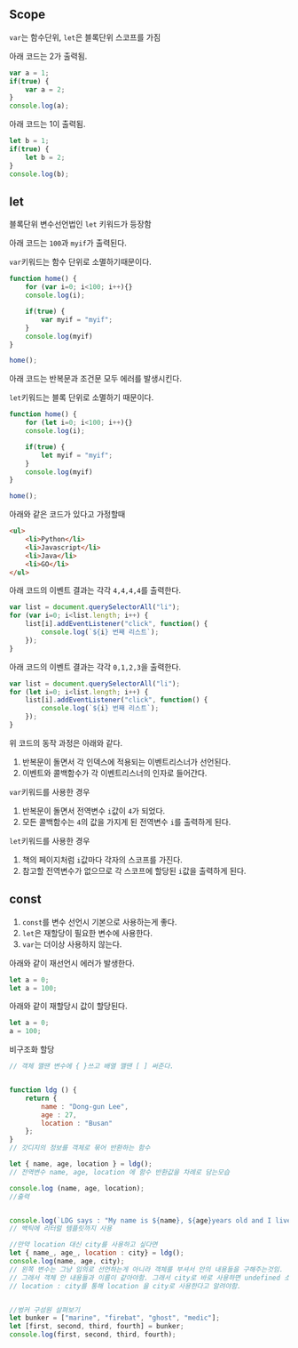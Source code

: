 ## Scope

`var`는 함수단위, `let`은 블록단위 스코프를 가짐

아래 코드는 2가 출력됨.
```javascript
var a = 1;
if(true) {
    var a = 2;
}
console.log(a);
```

아래 코드는 1이 출력됨.
```javascript
let b = 1;
if(true) {
    let b = 2;
}
console.log(b);
```

## let

블록단위 변수선언법인 `let` 키워드가 등장함

아래 코드는 `100`과 `myif`가 출력된다.

`var`키워드는 함수 단위로 소멸하기때문이다.
```javascript
function home() {
    for (var i=0; i<100; i++){}
    console.log(i);

    if(true) {
        var myif = "myif";
    }
    console.log(myif)
}

home();
```
아래 코드는 반복문과 조건문 모두 에러를 발생시킨다.

`let`키워드는 블록 단위로 소멸하기 때문이다.
```javascript
function home() {
    for (let i=0; i<100; i++){}
    console.log(i);

    if(true) {
        let myif = "myif";
    }
    console.log(myif)
}

home();
```
아래와 같은 코드가 있다고 가정할때
```html
<ul>
    <li>Python</li>
    <li>Javascript</li>
    <li>Java</li>
    <li>GO</li>
</ul>
```
아래 코드의 이벤트 결과는 각각 `4,4,4,4`를 출력한다.
```javascript
var list = document.querySelectorAll("li");
for (var i=0; i<list.length; i++) {
    list[i].addEventListener("click", function() {
        console.log(`${i} 번째 리스트`);
    });
}
```
아래 코드의 이벤트 결과는 각각 `0,1,2,3`을 출력한다.
```javascript
var list = document.querySelectorAll("li");
for (let i=0; i<list.length; i++) {
    list[i].addEventListener("click", function() {
        console.log(`${i} 번째 리스트`);
    });
}
```
위 코드의 동작 과정은 아래와 같다.
1. 반복문이 돌면서 각 인덱스에 적용되는 이벤트리스너가 선언된다.
2. 이벤트와 콜백함수가 각 이벤트리스너의 인자로 들어간다.

`var`키워드를 사용한 경우
1. 반복문이 돌면서 전역변수 `i`값이 `4`가 되었다.
2. 모든 콜백함수는 `4`의 값을 가지게 된 전역변수 `i`를 출력하게 된다.

`let`키워드를 사용한 경우
1. 책의 페이지처럼 `i`값마다 각자의 스코프를 가진다.
2. 참고할 전역변수가 없으므로 각 스코프에 할당된 `i`값을 출력하게 된다.

## const

1. `const`를 변수 선언시 기본으로 사용하는게 좋다.
2. `let`은 재할당이 필요한 변수에 사용한다.
3. `var`는 더이상 사용하지 않는다.

아래와 같이 재선언시 에러가 발생한다.
```javascript
let a = 0;
let a = 100;
```
아래와 같이 재할당시 값이 할당된다.
```javascript
let a = 0;
a = 100;
```



비구조화 할당
```javascript
// 객체 깰땐 변수에 { }쓰고 배열 깰땐 [ ] 써준다.


function ldg () {
    return {
        name : "Dong-gun Lee",
        age : 27,
        location : "Busan"
    };
}
// 갓디지의 정보를 객체로 묶어 반환하는 함수

let { name, age, location } = ldg();
// 전역변수 name, age, location 에 함수 반환값을 차례로 담는모습

console.log (name, age, location);
//출력


console.log(`LDG says : "My name is ${name}, ${age}years old and I live in ${location}`);
// 백틱에 리터럴 템플릿까지 사용

//만약 location 대신 city를 사용하고 싶다면
let { name_, age_, location : city} = ldg();
console.log(name, age, city);
// 왼쪽 변수는 그냥 임의로 선언하는게 아니라 객체를 부셔서 안의 내용들을 구해주는것임.
// 그래서 객체 안 내용들과 이름이 같아야함. 그래서 city로 바로 사용하면 undefined 소환.
// location : city를 통해 location 을 city로 사용한다고 알려야함.


//벙커 구성원 살펴보기
let bunker = ["marine", "firebat", "ghost", "medic"];
let [first, second, third, fourth] = bunker;
console.log(first, second, third, fourth);
```